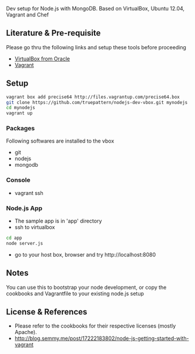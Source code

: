 Dev setup for Node.js with MongoDB. Based on VirtualBox, Ubuntu 12.04, Vagrant and Chef

## Literature & Pre-requisite
Please go thru the following links and setup these tools before proceeding
  * [VirtualBox from Oracle](http://virtualbox.org)
  * [Vagrant](http://vagrantup.com)

## Setup
```bash
vagrant box add precise64 http://files.vagrantup.com/precise64.box
git clone https://github.com/truepattern/nodejs-dev-vbox.git mynodejs
cd mynodejs
vagrant up
```

### Packages
Following softwares are installed to the vbox
  * git
  * nodejs
  * mongodb

### Console
  * vagrant ssh 

### Node.js App
  * The sample app is in 'app' directory 
  * ssh to virtualbox

```bash
cd app
node server.js
```

  * go to your host box, browser and try http://localhost:8080


## Notes
You can use this to bootstrap your node development, or copy the cookbooks and Vagrantfile to your existing node.js setup

## License & References
  * Please refer to the cookbooks for their respective licenses (mostly Apache). 
  * http://blog.semmy.me/post/17222183802/node-js-getting-started-with-vagrant
